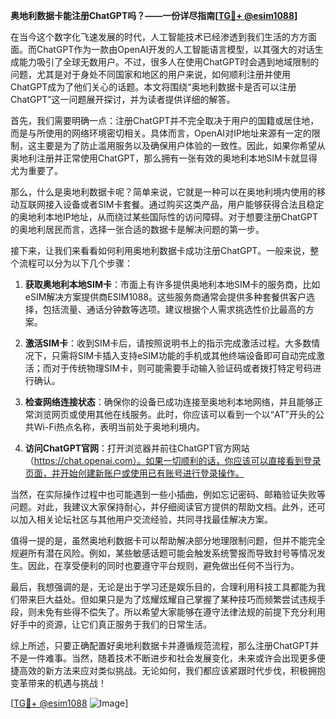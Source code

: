 **奥地利数据卡能注册ChatGPT吗？——一份详尽指南[[TG💪+ @esim1088](https://t.me/s/esim1088)]**

在当今这个数字化飞速发展的时代，人工智能技术已经渗透到我们生活的方方面面。而ChatGPT作为一款由OpenAI开发的人工智能语言模型，以其强大的对话生成能力吸引了全球无数用户。不过，很多人在使用ChatGPT时会遇到地域限制的问题，尤其是对于身处不同国家和地区的用户来说，如何顺利注册并使用ChatGPT成为了他们关心的话题。本文将围绕“奥地利数据卡是否可以注册ChatGPT”这一问题展开探讨，并为读者提供详细的解答。

首先，我们需要明确一点：注册ChatGPT并不完全取决于用户的国籍或居住地，而是与所使用的网络环境密切相关。具体而言，OpenAI对IP地址来源有一定的限制，这主要是为了防止滥用服务以及确保用户体验的一致性。因此，如果你希望从奥地利注册并正常使用ChatGPT，那么拥有一张有效的奥地利本地SIM卡就显得尤为重要了。

那么，什么是奥地利数据卡呢？简单来说，它就是一种可以在奥地利境内使用的移动互联网接入设备或者SIM卡套餐。通过购买这类产品，用户能够获得合法且稳定的奥地利本地IP地址，从而绕过某些国际性的访问障碍。对于想要注册ChatGPT的奥地利居民而言，选择一张合适的数据卡是解决问题的第一步。

接下来，让我们来看看如何利用奥地利数据卡成功注册ChatGPT。一般来说，整个流程可以分为以下几个步骤：

1. **获取奥地利本地SIM卡**：市面上有许多提供奥地利本地SIM卡的服务商，比如eSIM解决方案提供商ESIM1088。这些服务商通常会提供多种套餐供客户选择，包括流量、通话分钟数等选项。建议根据个人需求挑选性价比最高的方案。

2. **激活SIM卡**：收到SIM卡后，请按照说明书上的指示完成激活过程。大多数情况下，只需将SIM卡插入支持eSIM功能的手机或其他终端设备即可自动完成激活；而对于传统物理SIM卡，则可能需要手动输入验证码或者拨打特定号码进行确认。

3. **检查网络连接状态**：确保你的设备已成功连接至奥地利本地网络，并且能够正常浏览网页或使用其他在线服务。此时，你应该可以看到一个以“AT”开头的公共Wi-Fi热点名称，表明当前处于奥地利境内。

4. **访问ChatGPT官网**：打开浏览器并前往ChatGPT官方网站（https://chat.openai.com）。如果一切顺利的话，你应该可以直接看到登录页面，并开始创建新账户或使用已有账号进行登录操作。

当然，在实际操作过程中也可能遇到一些小插曲，例如忘记密码、邮箱验证失败等问题。对此，我建议大家保持耐心，并仔细阅读官方提供的帮助文档。此外，还可以加入相关论坛社区与其他用户交流经验，共同寻找最佳解决方案。

值得一提的是，虽然奥地利数据卡可以帮助解决部分地理限制问题，但并不能完全规避所有潜在风险。例如，某些敏感话题可能会触发系统警报而导致封号等情况发生。因此，在享受便利的同时也要遵守平台规则，避免做出任何不当行为。

最后，我想强调的是，无论是出于学习还是娱乐目的，合理利用科技工具都能为我们带来巨大益处。但如果只是为了炫耀炫耀自己掌握了某种技巧而频繁尝试违规手段，则未免有些得不偿失了。所以希望大家能够在遵守法律法规的前提下充分利用好手中的资源，让它们真正服务于我们的日常生活。

综上所述，只要正确配置好奥地利数据卡并遵循规范流程，那么注册ChatGPT并不是一件难事。当然，随着技术不断进步和社会发展变化，未来或许会出现更多便捷高效的新方法来应对类似挑战。无论如何，我们都应该紧跟时代步伐，积极拥抱变革带来的机遇与挑战！

[[TG💪+ @esim1088](https://t.me/s/esim1088) ![Image](https://i.postimg.cc/4NQfJmqS/Snipaste-2025-05-13-00-14-12.png)]